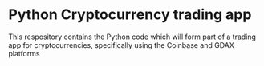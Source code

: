 # Python Cryptocurrency trading app

This respository contains the Python code which will form part of a trading app for cryptocurrencies, specifically
using the Coinbase and GDAX platforms

